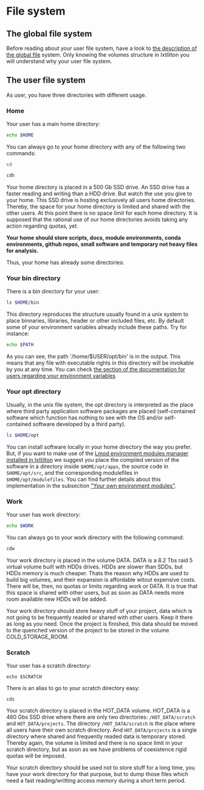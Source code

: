# File system

## The global file system

Before reading about your user file system, have a look to [the description of the global
file](../about/file_system.md)
system. Only knowing the volumes structure in Ixtlilton you will understand why your user file
system.

## The user file system

As user, you have three directories with different usage.

### Home

Your user has a main home directory:

```bash
echo $HOME
```

You can always go to your home directory with any of the following two commands:

```bash
cd
```

```bash
cdh
```

Your home directory is placed in a 500 Gb SSD drive. An SSD drive has a faster reading and
writing than a HDD drive. But watch the use you give to your home. This SSD drive is hosting exclusively all
users home directories. Thereby, the space for your home directory is limited and shared with the other users. At this point there is no space limit for each home directory. It is supposed that the rational use of our home directories avoids taking any action regarding quotas, yet.

**Your home should store scripts, docs, module environments, conda environments, github repos, small
software and temporary not heavy files for analysis.**

Thus, your home has already some directories:

### Your bin directory

There is a bin directory for your user:

```bash
ls $HOME/bin
```

This directory reproduces the structure usually found in a unix system to place binnaries,
libraries, header or other included files, etc. By default some of your environment variables
already include these paths. Try for instance:

```bash
echo $PATH
```

As you can see, the path '/home/$USER/opt/bin' is in the output. This means that any file with
executable rights in this directory will be invokable by you at any time. You can check [the section of the documentation for users
regarding your environment variables](environment_variables.md)


### Your opt directory

Usually, in the unix file system, the opt directory is interpreted as the place where third party
application software packages are placed (self-contained software which function has nothing to see with the OS and/or self-contained software developed by a third party).

```bash
ls $HOME/opt
```

You can install software locally in your home directory the way you prefer. But, if you want to make use
of the [Lmod environment modules manager installed in Ixtlilton](environment_modules.md) we suggest you place the compiled
version of the software in a directory inside `$HOME/opt/apps`, the source code in `SHOME/opt/src`,
and the corresponding modulefiles in `$HOME/opt/modulefiles`. You can find further details about
this implementation in the subsection ["Your own environment modules"](environment_modules.md#your-own-environment-modules).

### Work

Your user has work directory:

```bash
echo $WORK
```

You can always go to your work directory with the following command:

```bash
cdw
```

Your work directory is placed in the volume DATA. DATA is a 8.2 Tbs raid 5 virtual volume built
with HDDs drives. HDDs are slower than SDDs, but HDDs memory is much cheaper. Thats the reason why
HDDs are used to build big volumes, and their expansion is affordable witout expensive costs. There
will be, then, no quotas or limits regarding work or DATA. It is true that this space is shared
with other users, but as soon as DATA needs more room available new HDDs will be added.

Your work directory should store heavy stuff of your project, data which is not going to be frequently readed or
shared with other users. Keep it there as long as you need. Once the project is finished, this data
should be moved to the quenched version of the project to be stored in the volume
COLD_STORAGE_ROOM.

### Scratch

Your user has a scratch directory:

```
echo $SCRATCH
```

There is an alias to go to your scratch directory easy:

```
cds
```

Your scratch directory is placed in the HOT_DATA volume. HOT_DATA is a 460 Gbs SSD drive where
there are only two directories: `/HOT_DATA/scratch` and `HOT_DATA/projects`. The directory
`/HOT_DATA/scratch` is the place where all users have their own scratch directory. And
`HOT_DATA/projects` is a single directory where shared and frequently readed data is
temporary stored. Thereby again, the volume is limited and there is no space limit in your scratch
directory, but as soon as we have problems of coexistence rigid quotas will be imposed.

Your scratch directory should be used not to store stuff for a long time, you have your work
directory for that purpose, but to dump those files which need a fast reading/writting access
memory during a short term period.
